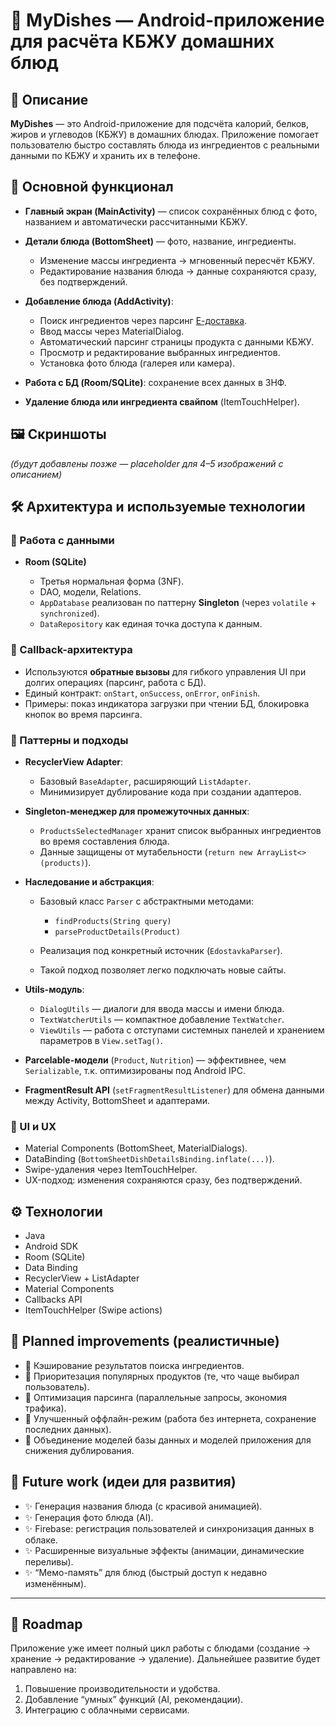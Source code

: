 # 🍲 MyDishes — Android-приложение для расчёта КБЖУ домашних блюд

## 📌 Описание

**MyDishes** — это Android-приложение для подсчёта калорий, белков, жиров и углеводов (КБЖУ) в
домашних блюдах.
Приложение помогает пользователю быстро составлять блюда из ингредиентов с реальными данными по КБЖУ
и хранить их в телефоне.

## 🎯 Основной функционал

* **Главный экран (MainActivity)** — список сохранённых блюд с фото, названием и автоматически
  рассчитанными КБЖУ.
* **Детали блюда (BottomSheet)** — фото, название, ингредиенты.

    * Изменение массы ингредиента → мгновенный пересчёт КБЖУ.
    * Редактирование названия блюда → данные сохраняются сразу, без подтверждений.
* **Добавление блюда (AddActivity)**:

    * Поиск ингредиентов через парсинг [Е-доставка](https://edostavka.by).
    * Ввод массы через MaterialDialog.
    * Автоматический парсинг страницы продукта с данными КБЖУ.
    * Просмотр и редактирование выбранных ингредиентов.
    * Установка фото блюда (галерея или камера).
* **Работа с БД (Room/SQLite)**: сохранение всех данных в 3НФ.
* **Удаление блюда или ингредиента свайпом** (ItemTouchHelper).

## 🖼️ Скриншоты

*(будут добавлены позже — placeholder для 4–5 изображений с описанием)*

## 🛠️ Архитектура и используемые технологии

### 📂 Работа с данными

* **Room (SQLite)**

    * Третья нормальная форма (3NF).
    * DAO, модели, Relations.
    * `AppDatabase` реализован по паттерну **Singleton** (через `volatile` + `synchronized`).
    * `DataRepository` как единая точка доступа к данным.

### 🔄 Callback-архитектура

* Используются **обратные вызовы** для гибкого управления UI при долгих операциях (парсинг, работа с
  БД).
* Единый контракт: `onStart`, `onSuccess`, `onError`, `onFinish`.
* Примеры: показ индикатора загрузки при чтении БД, блокировка кнопок во время парсинга.

### 🧩 Паттерны и подходы

* **RecyclerView Adapter**:

    * Базовый `BaseAdapter`, расширяющий `ListAdapter`.
    * Минимизирует дублирование кода при создании адаптеров.
* **Singleton-менеджер для промежуточных данных**:

    * `ProductsSelectedManager` хранит список выбранных ингредиентов во время составления блюда.
    * Данные защищены от мутабельности (`return new ArrayList<>(products)`).
* **Наследование и абстракция**:

    * Базовый класс `Parser` с абстрактными методами:

        * `findProducts(String query)`
        * `parseProductDetails(Product)`
    * Реализация под конкретный источник (`EdostavkaParser`).
    * Такой подход позволяет легко подключать новые сайты.
* **Utils-модуль**:

    * `DialogUtils` — диалоги для ввода массы и имени блюда.
    * `TextWatcherUtils` — компактное добавление `TextWatcher`.
    * `ViewUtils` — работа с отступами системных панелей и хранением параметров в `View.setTag()`.
* **Parcelable-модели** (`Product`, `Nutrition`) — эффективнее, чем `Serializable`, т.к.
  оптимизированы под Android IPC.
* **FragmentResult API** (`setFragmentResultListener`) для обмена данными между Activity,
  BottomSheet и адаптерами.

### 📱 UI и UX

* Material Components (BottomSheet, MaterialDialogs).
* DataBinding (`BottomSheetDishDetailsBinding.inflate(...)`).
* Swipe-удаления через ItemTouchHelper.
* UX-подход: изменения сохраняются сразу, без подтверждений.

## ⚙️ Технологии

* Java
* Android SDK
* Room (SQLite)
* Data Binding
* RecyclerView + ListAdapter
* Material Components
* Callbacks API
* ItemTouchHelper (Swipe actions)

## 🔮 Planned improvements (реалистичные)

* 🔹 Кэширование результатов поиска ингредиентов.
* 🔹 Приоритезация популярных продуктов (те, что чаще выбирал пользователь).
* 🔹 Оптимизация парсинга (параллельные запросы, экономия трафика).
* 🔹 Улучшенный оффлайн-режим (работа без интернета, сохранение последних данных).
* 🔹 Объединение моделей базы данных и моделей приложения для снижения дублирования.

## 🌟 Future work (идеи для развития)

* ✨ Генерация названия блюда (с красивой анимацией).
* ✨ Генерация фото блюда (AI).
* ✨ Firebase: регистрация пользователей и синхронизация данных в облаке.
* ✨ Расширенные визуальные эффекты (анимации, динамические переливы).
* ✨ “Мемо-память” для блюд (быстрый доступ к недавно изменённым).

---

## 🚀 Roadmap

Приложение уже имеет полный цикл работы с блюдами (создание → хранение → редактирование → удаление).
Дальнейшее развитие будет направлено на:

1. Повышение производительности и удобства.
2. Добавление “умных” функций (AI, рекомендации).
3. Интеграцию с облачными сервисами.
